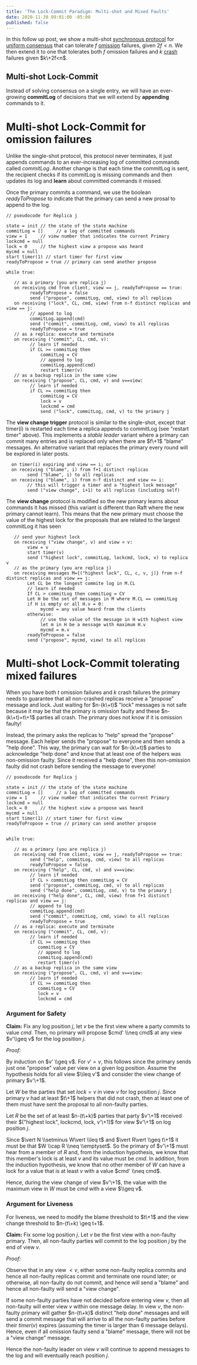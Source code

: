 ```yaml
---
title: 'The Lock-Commit Paradigm: Multi-shot and Mixed Faults'
date: 2020-11-30 09:01:00 -05:00
published: false
---
```


In this follow up post, we show a multi-shot [synchronous protocol](https://decentralizedthoughts.github.io/2019-06-01-2019-5-31-models/) for [uniform consensus](https://decentralizedthoughts.github.io/2019-06-27-defining-consensus/) that can tolerate $f$ [omission](https://decentralizedthoughts.github.io/2020-09-13-synchronous-consensus-omission-faults/) failures, given $2f<n$.
We then extend it to one that tolerates both $f$ omission failures and $k$ [crash](https://decentralizedthoughts.github.io/2019-06-07-modeling-the-adversary/) failures given $k\+2f<n$.

## Multi-shot Lock-Commit

Instead of solving consensus on a single entry, we will have an ever-growing **commitLog** of decisions that we will extend by **appending** commands to it.

# Multi-shot Lock-Commit for omission failures

Unlike the single-shot protocol, this protocol never terminates, it just appends commands to an ever-increasing log of committed commands called *commitLog*. Another change is that each time the commitLog is sent, the recipient checks if its commitLog is missing commands and then updates its log and **learn** about committed commands it missed.

Once the primary commits a command, we use the boolean *readyToPropose* to indicate that the primary can send a new prosal to append to the log. 


    // pseudocode for Replica j
    
    state = init // the state of the state machine
    commitLog = []     // a log of committed commands
    view = 1     // view number that indicates the current Primary
    lockcmd = null
    lock = 0     // the highest view a propose was heard
    mycmd = null
    start timer(1) // start timer for first view
    readyToPropose = true // primary can send another propose
    
    while true:
    
       // as a primary (you are replica j)
       on receiving cmd from client, view == j, readyToPropose == true:
             readyToPropose = false
             send ("propose", commitLog, cmd, view) to all replicas
       on receiving ("lock", CL, cmd, view) from n-f distinct replicas and view == j:
             // append to log
             commitLog.append(cmd)
             send ("commit", commitLog, cmd, view) to all replicas
             readyToPropose = true
       // as a replica: execute and terminate
       on receiving ("commit", CL, cmd, v):
             // learn if needed
             if CL >= commitLog then
                 commitLog = CV
                 // append to log
                 commitLog.append(cmd)
                 restart timer(v)
       // as a backup replica in the same view
       on receiving ("propose", CL, cmd, v) and v==view:
             // learn if needed
             if CL >= commitLog then 
                 commitLog = CV
                 lock = v
                 lockcmd = cmd
                 send ("lock", commitLog, cmd, v) to the primary j

The **view change trigger** protocol is similar to the single-shot, except that timer(i) is restarted each time a replica appends to commitLog (see "restart timer" above). This implements a *stable leader* variant where a primary can commit many entries and is replaced only when there are $f\+1$ "blame" messages. An alternative variant that replaces the primary every round will be explored in later posts.

      on timer(i) expiring and view == i; or
      on receiving ("blame", i) from f+1 distinct replicas
            send ("blame", i) to all replicas
      on receiving ("blame", i) from n-f distinct and view <= i:
            // this will trigger a timer and a "highest lock message"
            send ("view change", i+1) to all replicas (including self)

The **view change** protocol is modified so the new primary learns about commands it has missed (this variant is different than Raft where the new primary cannot learn). This means that the new primary must choose the value of the highest lock for the proposals that are related to the largest commitLog it has seen

       // send your highest lock
       on receiving ("view change", v) and view < v:
            view = v
            start timer(v)
            send ("highest lock", commitLog, lockcmd, lock, v) to replica v
       // as the primary (you are replica j)
       on receiving messages M={("highest lock", CL, c, v, j)} from n-f distinct replicas and view == j:
            Let CL be the longest commite log in M.CL
            // learn if needed
            If CL > commitLog then commitLog = CV
            Let H be the set of messages in M where M.CL == commitLog
            if H is empty or all H.v = 0:
                 mycmd = any value heard from the clients
            otherwise:
                 // use the value of the message in H with highest view
                 let m in H be a message with maximum H.v 
                 mycmd = m.v
            readyToPropose = false
            send ("propose", mycmd, view) to all replicas

# Multi-shot Lock-Commit tolerating mixed failures

When you have both $t$ omission failures and $k$ crash failures the primary needs to guarantee that all non-crashed replicas receive a  "propose" message and lock. Just waiting for $n-(k\+t)$ "lock" messages is not safe because it may be that the primary is omission faulty and these $n-(k\+t)=t\+1$ parties all crash. The primary does not know if it is omission faulty!

Instead, the primary asks the replicas to "help" spread the "propose" message. Each helper sends the "propose" to everyone and then sends a "help done". This way, the primary can wait for $n-(k\+t)$ parties to acknowledge "help done" and know that at least one of the helpers was non-omission faulty. Since it received a "help done", then this non-omission faulty did not crash before sending the message to everyone!

    // pseudocode for Replica j
    
    state = init // the state of the state machine
    commitLog = []     // a log of committed commands
    view = 1     // view number that indicates the current Primary
    lockcmd = null
    lock = 0     // the highest view a propose was heard
    mycmd = null
    start timer(1) // start timer for first view
    readyToPropose = true // primary can send another propose
    
    
    while true:
    
       // as a primary (you are replica j)
       on receiving cmd from client, view == j, readyToPropose == true:
             send ("help", commitLog, cmd, view) to all replicas
             readyToPropose = false
       on receiving ("help", CL, cmd, v) and v==view:
             // learn if needed
             if CL > commitLog then commitLog = CV
             send ("propose", commitLog, cmd, v) to all replicas
             send ("help done", commitLog, cmd, v) to the primary j
       on receiving ("help done", CL, cmd, view) from f+1 distinct replicas and view == j:
             // append to log
             commitLog.append(cmd)
             send ("commit", commitLog, cmd, view) to all replicas
             readyToPropose = true
       // as a replica: execute and terminate
       on receiving ("commit", CL, cmd, v):
             // learn if needed
             if CL >= commitLog then
                commitLog = CV
                // append to log
                commitLog.append(cmd)
                restart timer(v)
       // as a backup replica in the same view
       on receiving ("propose", CL, cmd, v) and v==view:
             // learn if needed
             if CL >= commitLog then
                commitLog = CV
                lock = v
                lockcmd = cmd
           
### Argument for Safety

**Claim:** Fix any log position $j$, let $v$ be the first view where a party commits to value $cmd$.
Then, no primary will propose $cmd' \\neq cmd$ at any view $v'\\geq v$ for the log position $j$.

*Proof:*

By induction on $v' \\geq v$. For $v'=v$, this follows since the primary sends just one "propose" value per view on a given log position. Assume the hypothesis holds for all view $\\leq v'$ and consider the view change of primary $v'\+1$.

Let $W$ be the parties that set $lock = v$ in view $v$ for log position $j$. Since primary $v$ had at least $t\+1$ helpers that did not crash, then at least one of them must have sent the proposal to all non-faulty parties.

Let $R$ be the set of at least $n-(t\+k)$ parties that party $v'\+1$ received their $("highest lock", lockcmd, lock, v'\+1)$ for view $v'\+1$ on log position $j$. 

Since  $\vert N \\setminus W\vert  \\leq t$ and $\vert R\vert  \\geq t\+1$ it must be that $W \\cap R \\neq \\emptyset$. So the primary of $v'\+1$ must hear from a member of $R$ and, from the induction hypothesis, we know that this member's lock is at least $v$ and its value must be $cmd$. In addition, from the induction hypothesis, we know that no other member of $W$ can have a lock for a value that is at least $v$ with a value $cmd' \\neq cmd$.

Hence, during the view change of view $v'\+1$, the value with the maximum view in $W$ must be $cmd$ with a view $\\geq v$.

### Argument for Liveness

For liveness, we need to modify the blame threshold to $t\+1$ and the view change threshold to $n-(t\+k) \geq t+1$.

**Claim:** Fix some log position $j$. Let $v$ be the first view with a non-faulty primary.
Then, all non-faulty parties will commit to the log position $j$ by the end of view $v$.

*Proof:*

Observe that in any view $<v$, either some non-faulty replica commits and hence all non-faulty replicas commit and terminate one round later; or otherwise, all non-faulty do not commit, and hence will send a "blame" and hence all non-faulty will send a "view change".

If some non-faulty parties have not decided before entering view $v$, then all non-faulty will enter view $v$ within one message delay. In view $v$, the non-faulty primary will gather $n-(t\+k)$ distinct "help done" messages and will send a commit message that will arrive to all the non-faulty parties before their $timer(v)$ expires (assuming the timer is larger than 6 message delays). Hence, even if all omission faulty send a "blame" message, there will not be a "view change" message.

Hence the non-faulty leader on view $v$ will continue to append messages to the log and will eventually reach position $j$.
